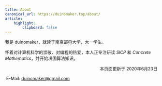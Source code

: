 ```yaml
---
title: About
canonical_url: https://duinomaker.top/about/
article:
    highlight:
        clipboard: false
---
```


我是 duinomaker，就读于南京邮电大学，大一学生。

怀着对计算机科学的崇敬、对编程的热爱，本人正专注研读 *SICP* 和 *Concrete Mathematics*，并开始巩固算法知识。

<p style="text-align: right;">本页面更新于 2020年6月23日</p>

<i class="fas fa-envelope"></i>&nbsp;E-Mail: <a target="_blank" rel="external nofollow noopener noreferrer" title="duinomaker's E-Mail" href="mailto:duinomaker@gmail.com">duinomaker@gmail.com</a>